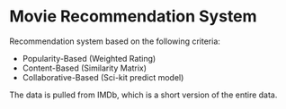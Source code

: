 # Movie Recommendation System

Recommendation system based on the following criteria:

* Popularity-Based (Weighted Rating)
* Content-Based (Similarity Matrix)
* Collaborative-Based (Sci-kit predict model)

The data is pulled from IMDb, which is a short version of the entire data.
